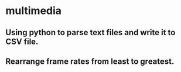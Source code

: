 # multimedia
## Using python to parse text files and write it to CSV file.
## Rearrange frame rates from least to greatest.
